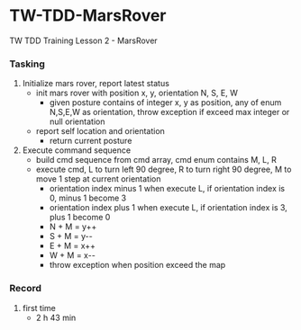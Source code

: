 # TW-TDD-MarsRover
TW TDD Training Lesson 2 - MarsRover

### Tasking
1. Initialize mars rover, report latest status
    - init mars rover with position x, y, orientation N, S, E, W
        - given posture contains of integer x, y as position, any of enum N,S,E,W as orientation, throw exception if exceed max integer or null orientation
    - report self location and orientation
        - return current posture
2. Execute command sequence
    - build cmd sequence from cmd array, cmd enum contains M, L, R 
    - execute cmd, L to turn left 90 degree, R to turn right 90 degree, M to move 1 step at current orientation
        - orientation index minus 1 when execute L, if orientation index is 0, minus 1 become 3  
        - orientation index plus 1 when execute L, if orientation index is 3, plus 1 become 0  
        - N + M = y++
        - S + M = y--
        - E + M = x++
        - W + M = x--
        - throw exception when position exceed the map
        
### Record
1. first time
    - 2 h 43 min
